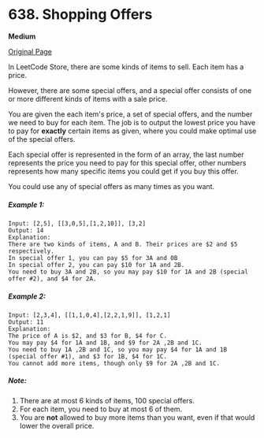 # 638. Shopping Offers

**Medium**

[Original Page](https://leetcode.com/problems/shopping-offers/)

In LeetCode Store, there are some kinds of items to sell. Each item has a price.

However, there are some special offers, and a special offer consists of one or more different kinds of items with a sale price.

You are given the each item's price, a set of special offers, and the number we need to buy for each item. The job is to output the lowest price you have to pay for **exactly** certain items as given, where you could make optimal use of the special offers.

Each special offer is represented in the form of an array, the last number represents the price you need to pay for this special offer, other numbers represents how many specific items you could get if you buy this offer.

You could use any of special offers as many times as you want.

##### Example 1:
```
Input: [2,5], [[3,0,5],[1,2,10]], [3,2]
Output: 14
Explanation: 
There are two kinds of items, A and B. Their prices are $2 and $5 respectively. 
In special offer 1, you can pay $5 for 3A and 0B
In special offer 2, you can pay $10 for 1A and 2B. 
You need to buy 3A and 2B, so you may pay $10 for 1A and 2B (special offer #2), and $4 for 2A.
```

##### Example 2:
```
Input: [2,3,4], [[1,1,0,4],[2,2,1,9]], [1,2,1]
Output: 11
Explanation: 
The price of A is $2, and $3 for B, $4 for C. 
You may pay $4 for 1A and 1B, and $9 for 2A ,2B and 1C. 
You need to buy 1A ,2B and 1C, so you may pay $4 for 1A and 1B (special offer #1), and $3 for 1B, $4 for 1C. 
You cannot add more items, though only $9 for 2A ,2B and 1C.
```

##### Note:
1. There are at most 6 kinds of items, 100 special offers.
2. For each item, you need to buy at most 6 of them.
3. You are **not** allowed to buy more items than you want, even if that would lower the overall price.
